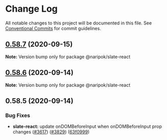# Change Log

All notable changes to this project will be documented in this file.
See [Conventional Commits](https://conventionalcommits.org) for commit guidelines.

## [0.58.7](https://github.com/naripok/slate/compare/@naripok/slate-react@0.58.6...@naripok/slate-react@0.58.7) (2020-09-15)

**Note:** Version bump only for package @naripok/slate-react

## [0.58.6](https://github.com/naripok/slate/compare/@naripok/slate-react@0.58.5...@naripok/slate-react@0.58.6) (2020-09-14)

**Note:** Version bump only for package @naripok/slate-react

## 0.58.5 (2020-09-14)

### Bug Fixes

- **slate-react:** update onDOMBeforeInput when onDOMBeforeInput prop changes ([#3617](https://github.com/naripok/slate/issues/3617)) ([#3829](https://github.com/naripok/slate/issues/3829)) ([63f0999](https://github.com/naripok/slate/commit/63f099952ea36af355dab6a84b1dffd29b46f27e))
